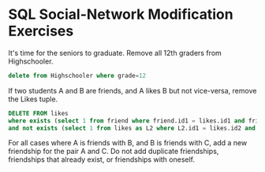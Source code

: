 # SQL Social-Network Modification Exercises

It's time for the seniors to graduate. Remove all 12th graders from Highschooler.

```sql
delete from Highschooler where grade=12
```

If two students A and B are friends, and A likes B but not vice-versa, remove the Likes tuple.

```sql
DELETE FROM likes
where exists (select 1 from friend where friend.id1 = likes.id1 and friend.id2=likes.id2)
and not exists (select 1 from likes as L2 where L2.id1 = likes.id2 and L2.id2=likes.id1)
```

For all cases where A is friends with B, and B is friends with C, add a new friendship for the pair A and C. Do not add duplicate friendships, friendships that already exist, or friendships with oneself.

```sql

```
